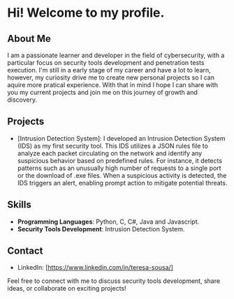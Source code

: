 # Hi! Welcome to my profile.

## About Me

I am a passionate learner and developer in the field of cybersecurity, with a particular focus on security tools development and penetration tests execution. I'm still in a early stage of my career and have a lot to learn, however, my curiosity drive me to create new personal projects so I can aquire more pratical experience. With that in mind I hope I can share with you my current projects and join me on this journey of growth and discovery.

## Projects

- [Intrusion Detection System]: I developed an Intrusion Detection System (IDS) as my first security tool. This IDS utilizes a JSON rules file to analyze each packet circulating on the network and identify any suspicious behavior based on predefined rules. For instance, it detects patterns such as an unusually high number of requests to a single port or the download of .exe files. When a suspicious activity is detected, the IDS triggers an alert, enabling prompt action to mitigate potential threats.

## Skills

- **Programming Languages**: Python, C, C#, Java and Javascript.
- **Security Tools Development**: Intrusion Detection System.

## Contact

- LinkedIn: [https://www.linkedin.com/in/teresa-sousa/]

Feel free to connect with me to discuss security tools development, share ideas, or collaborate on exciting projects!

